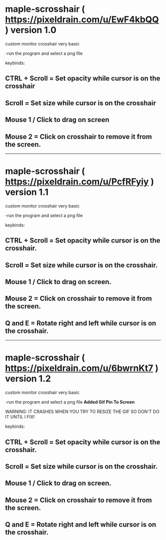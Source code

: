 # maple-scrosshair ( https://pixeldrain.com/u/EwF4kbQQ ) version 1.0

custom monitor crosshair very basic

-run the program and select a png file

keybinds:

CTRL + Scroll = Set opacity while cursor is on the crosshair
-------------------------------------------------------------
Scroll = Set size while cursor is on the crosshair
-------------------------------------------------------------
Mouse 1 / Click to drag on screen
-------------------------------------------------------------
Mouse 2 = Click on crosshair to remove it from the screen.
-------------------------------------------------------------


---------------------------------------------------------------------------------------------------------------------------------------------------------------------------------------


# maple-scrosshair ( https://pixeldrain.com/u/PcfRFyiy ) version 1.1

custom monitor crosshair very basic

-run the program and select a png file

keybinds:

CTRL + Scroll = Set opacity while cursor is on the crosshair.
-------------------------------------------------------------
Scroll = Set size while cursor is on the crosshair.
-------------------------------------------------------------
Mouse 1 / Click to drag on screen.
-------------------------------------------------------------
Mouse 2 = Click on crosshair to remove it from the screen.
-------------------------------------------------------------
Q and E = Rotate right and left while cursor is on the crosshair.
-------------------------------------------------------------


---------------------------------------------------------------------------------------------------------------------------------------------------------------------------------------


# maple-scrosshair ( https://pixeldrain.com/u/6bwrnKt7 ) version 1.2

custom monitor crosshair very basic

-run the program and select a png file
**Added Gif Pin To Screen**

WARNING: IT CRASHES WHEN YOU TRY TO RESIZE THE GIF SO DON'T DO IT UNTIL I FIX!

keybinds:

CTRL + Scroll = Set opacity while cursor is on the crosshair.
-------------------------------------------------------------
Scroll = Set size while cursor is on the crosshair.
-------------------------------------------------------------
Mouse 1 / Click to drag on screen.
-------------------------------------------------------------
Mouse 2 = Click on crosshair to remove it from the screen.
-------------------------------------------------------------
Q and E = Rotate right and left while cursor is on the crosshair.
-------------------------------------------------------------



